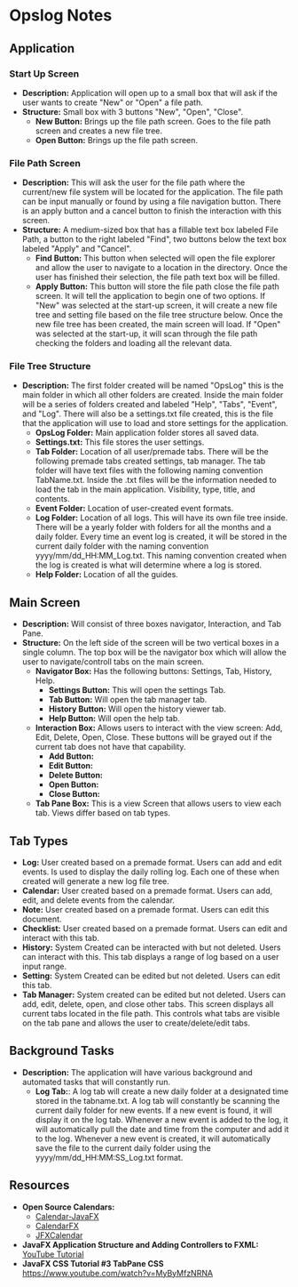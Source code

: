 # Opslog Notes

## Application

### Start Up Screen
- **Description:** Application will open up to a small box that will ask if the user wants to create "New" or "Open" a file path.
- **Structure:** Small box with 3 buttons "New", "Open", "Close".
  - **New Button:** Brings up the file path screen. Goes to the file path screen and creates a new file tree.
  - **Open Button:** Brings up the file path screen.

### File Path Screen
- **Description:** This will ask the user for the file path where the current/new file system will be located for the application. The file path can be input manually or found by using a file navigation button. There is an apply button and a cancel button to finish the interaction with this screen.
- **Structure:** A medium-sized box that has a fillable text box labeled File Path, a button to the right labeled "Find", two buttons below the text box labeled "Apply" and "Cancel".
  - **Find Button:** This button when selected will open the file explorer and allow the user to navigate to a location in the directory. Once the user has finished their selection, the file path text box will be filled.
  - **Apply Button:** This button will store the file path close the file path screen. It will tell the application to begin one of two options. If "New" was selected at the start-up screen, it will create a new file tree and setting file based on the file tree structure below. Once the new file tree has been created, the main screen will load. If "Open" was selected at the start-up, it will scan through the file path checking the folders and loading all the relevant data.

### File Tree Structure
- **Description:** The first folder created will be named "OpsLog" this is the main folder in which all other folders are created. Inside the main folder will be a series of folders created and labeled "Help", "Tabs", "Event", and "Log". There will also be a settings.txt file created, this is the file that the application will use to load and store settings for the application.
  - **OpsLog Folder:** Main application folder stores all saved data.
  - **Settings.txt:** This file stores the user settings.
  - **Tab Folder:** Location of all user/premade tabs. There will be the following premade tabs created settings, tab manager. The tab folder will have text files with the following naming convention TabName.txt. Inside the .txt files will be the information needed to load the tab in the main application. Visibility, type, title, and contents.
  - **Event Folder:** Location of user-created event formats.
  - **Log Folder:** Location of all logs. This will have its own file tree inside. There will be a yearly folder with folders for all the months and a daily folder. Every time an event log is created, it will be stored in the current daily folder with the naming convention yyyy/mm/dd_HH:MM_Log.txt. This naming convention created when the log is created is what will determine where a log is stored.
  - **Help Folder:** Location of all the guides.

## Main Screen
- **Description:** Will consist of three boxes navigator, Interaction, and Tab Pane. 
- **Structure:** On the left side of the screen will be two vertical boxes in a single column.
The top box will be the navigator box which will allow the user to navigate/controll tabs on the main screen. 
  - **Navigator Box:** Has the following buttons: Settings, Tab, History, Help.
    - **Settings Button:** This will open the settings Tab.
    - **Tab Button:** Will open the tab manager tab.
    - **History Button:** Will open the history viewer tab.
    - **Help Button:** Will open the help tab.
  - **Interaction Box:** Allows users to interact with the view screen: Add, Edit, Delete, Open, Close. These buttons will be grayed out if the current tab does not have that capability.
    - **Add Button:**
    - **Edit Button:** 
    - **Delete Button:**
    - **Open Button:**
    - **Close Button:**
  - **Tab Pane Box:** This is a view Screen that allows users to view each tab. Views differ based on tab types.

## Tab Types
- **Log:** User created based on a premade format. Users can add and edit events. Is used to display the daily rolling log. Each one of these when created will generate a new log file tree. 
- **Calendar:** User created based on a premade format. Users can add, edit, and delete events from the calendar.
- **Note:** User created based on a premade format. Users can edit this document. 
- **Checklist:** User created based on a premade format. Users can edit and interact with this tab.
- **History:** System Created can be interacted with but not deleted. Users can interact with this. This tab displays a range of log based on a user input range.
- **Setting:** System Created can be edited but not deleted. Users can edit this tab.
- **Tab Manager:** System created can be edited but not deleted. Users can add, edit, delete, open, and close other tabs. This screen displays all current tabs located in the file path. This controls what tabs are visible on the tab pane and allows the user to create/delete/edit tabs.

## Background Tasks
- **Description:** The application will have various background and automated tasks that will constantly run. 
  - **Log Tab:**: A log tab will create a new daily folder at a designated time stored in the tabname.txt. A log tab will constantly be scanning the current daily folder for new events. If a new event is found, it will display it on the log tab. Whenever a new event is added to the log, it will automatically pull the date and time from the computer and add it to the log. Whenever a new event is created, it will automatically save the file to the current daily folder using the yyyy/mm/dd_HH:MM:SS_Log.txt format.
    

## Resources
- **Open Source Calendars:**
  - [Calendar-JavaFX](https://github.com/Ben-Avrahami/Calendar-JavaFX)
  - [CalendarFX](https://dlsc.com/products/calendarfx/)
  - [JFXCalendar](https://github.com/JKostikiadis/JFXCalendar/tree/master/src/model)
- **JavaFX Application Structure and Adding Controllers to FXML:** [YouTube Tutorial](https://www.youtube.com/watch?v=WOtcjvtOeZw)
- **JavaFX CSS Tutorial #3 TabPane CSS** https://www.youtube.com/watch?v=MyByMfzNRNA
